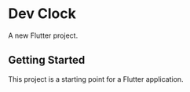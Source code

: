 # Dev Clock

A new Flutter project.

## Getting Started

This project is a starting point for a Flutter application.

